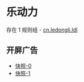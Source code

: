 # 乐动力

存在 1 规则组 - [cn.ledongli.ldl](/src/apps/cn.ledongli.ldl.ts)

## 开屏广告

- [快照-0](https://gkd-kit.gitee.io/import/12668468)
- [快照-1](https://gkd-kit.gitee.io/import/13259199)
